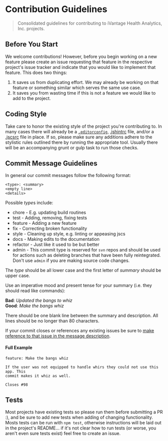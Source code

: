 # Contribution Guidelines

> Consolidated guidelines for contributing to iVantage Health Analytics, Inc.
> projects.


## Before You Start

We welcome contributions! However, before you begin working on a new feature
please create an issue requesting that feature in the respective project's
issue tracker and indicate that you would like to implement that feature. This
does two things:

1. It saves us from duplicating effort. We may already be working on that
   feature or something similar which serves the same use case.
2. It saves you from wasting time if this is not a feature we would like to add
   to the project.


## Coding Style

Take care to honor the existing style of the project you're contributing to. In
many cases there will already be a [`.editorconfig`][editor-config],
[.jshintrc][jshint] file, and/or a [.jscsrc][jscs] file in place. If so, please
make sure any additions adhere to the stylistic rules outlined there by running
the appropriate tool. Usually there will be an accompanying grunt or gulp task
to run those checks.


## Commit Message Guidelines

In general our commit messages follow the following format:

```
<type>: <summary>
<empty line>
<details>
```

Possible *type*s include:

- chore - E.g. updating build routines
- test - Adding, removing, fixing tests
- feature - Adding a new feature
- fix - Correcting broken functionality
- style - Cleaning up style, e.g. linting or appeasing jscs
- docs - Making edits to the documentation
- refactor - Just like it used to be but better
- admin - This commit type is reserved for `svn` repos and should be used for
  actions such as deleting branches that have been fully reintegrated. Don't use
  `admin` if you are making source code changes.

The *type* should be all lower case and the first letter of *summary* should be
upper case.

Use an imperative mood and present tense for your summary (i.e. they should
read like commands):

**Bad**: *Updated the bangs to whiz*<br />
**Good**: *Make the bangs whiz*

There should be one blank line between the summary and description. All lines
should be no longer than 80 characters.

If your commit closes or references any existing issues be sure to [make
reference to that issue in the message description][github-civcm].

#### Full Example

```
feature: Make the bangs whiz

If the user was not equipped to handle whirs they could not use this app. This
commit makes it whiz as well.

Closes #98
```


## Tests

Most projects have existing tests so please run them before submitting a PR :),
and be sure to add new tests when adding of changing functionality. Mosts tests
can be run with `npm test`, otherwise instructions will be laid out in the
project's README... if it's not clear how to run tests (or worse, you aren't
even sure tests exist) feel free to create an issue.


[editor-config]: http://editorconfig.org/
[jshint]: http://jshint.com/about/
[jscs]: http://jscs.info/
[github-civcm]: https://help.github.com/articles/closing-issues-via-commit-messages/
